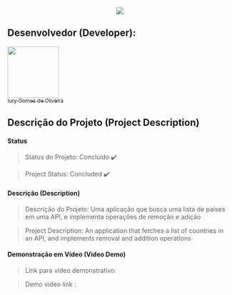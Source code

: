 <p align="center">
  <img src="https://github.com/iurygdeoliveira/Front-End/blob/master/LISTA%20DE%20PAISES/img/LISTA%20DE%20PA%C3%8DSES.jpg">
</p>

## Desenvolvedor (Developer):

[<img src="https://avatars3.githubusercontent.com/u/30157522?s=460&u=30d3397df3e4655b6fa8047ac27052569cf7db78&v=4" width=115><br><sub>Iury Gomes de Oliveira</sub>](https://github.com/iurygdeoliveira)

## Descrição do Projeto (Project Description)

#### Status

> Status do Projeto: Concluido :heavy_check_mark:

> Project Status: Concluded :heavy_check_mark:

#### Descrição (Description)

> Descrição do Projeto: Uma aplicação que busca uma lista de países em uma API, e implementa operações de remoção e adição

> Project Description: An application that fetches a list of countries in an API, and implements removal and addition operations

#### Demonstração em Vídeo (Video Demo)

> Link para vídeo demonstrativo:

> Demo video link :
